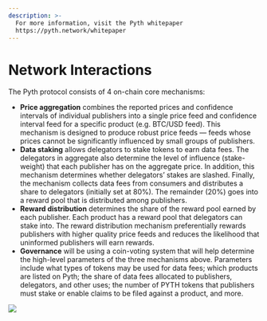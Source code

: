```yaml
---
description: >-
  For more information, visit the Pyth whitepaper
  https://pyth.network/whitepaper
---
```


# Network Interactions

The Pyth protocol consists of 4 on-chain core mechanisms:

* **Price aggregation** combines the reported prices and confidence intervals of individual publishers into a single price feed and confidence interval feed for a specific product (e.g. BTC/USD feed). This mechanism is designed to produce robust price feeds — feeds whose prices cannot be significantly influenced by small groups of publishers.
* **Data staking** allows delegators to stake tokens to earn data fees. The delegators in aggregate also determine the level of influence (stake-weight) that each publisher has on the aggregate price. In addition, this mechanism determines whether delegators’ stakes are slashed. Finally, the mechanism collects data fees from consumers and distributes a share to delegators (initially set at 80%). The remainder (20%) goes into a reward pool that is distributed among publishers.
* **Reward distribution** determines the share of the reward pool earned by each publisher. Each product has a reward pool that delegators can stake into. The reward distribution mechanism preferentially rewards publishers with higher quality price feeds and reduces the likelihood that uninformed publishers will earn rewards.
* **Governance** will be using a coin-voting system that will help determine the high-level parameters of the three mechanisms above. Parameters include what types of tokens may be used for data fees; which products are listed on Pyth; the share of data fees allocated to publishers, delegators, and other uses; the number of PYTH tokens that publishers must stake or enable claims to be filed against a product, and more.

![](<.gitbook/assets/Screenshot 2022-03-03 125644.jpg>)

